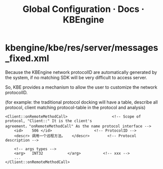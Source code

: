 ﻿---
layout: docs
title: Global Configuration · Docs · KBEngine
tab: docs
docsitem: configuration-messages_fixed
---

kbengine/kbe/res/server/messages_fixed.xml
===================

Because the KBEngine network protocolID are automatically generated by the system, 
if no matching SDK will be very difficult to access server.

So, KBE provides a mechanism to allow the user to customize the network protocolID.

(for example: the traditional protocol docking will have a table, describe all protocol, client matching protocol-table in the protocol and analysis)

	<Client::onRemoteMethodCall>					<!-- Scope of protocol, "Client::" It is the client's agreement，"onRemoteMethodCall" As the name protocol interface -->
		<id>	506	</id>					<!-- ProtocolID -->
		<descr>	调用一个远程方法。	</descr>		<!-- Protocol description -->
		
		<!-- args types -->
		<arg>	INT32			</arg>			<!-- xxx -->
		...
	</Client::onRemoteMethodCall>
